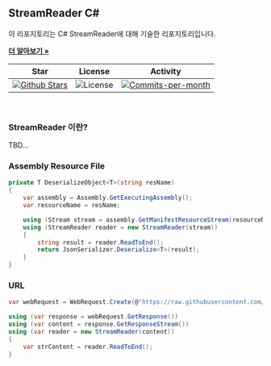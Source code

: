 ## StreamReader C#

이 리포지토리는 C# StreamReader에 대해 기술한 리포지토리입니다. <br />

<a href="https://github.com/devncore/devncore"><strong>더 알아보기 »</strong></a>
 
| Star | License | Activity |
|:----:|:-------:|:--------:|
| <a href="https://github.com/devncore/docs/stargazers"><img src="https://img.shields.io/github/stars/devncore/docs" alt="Github Stars"></a> | <img src="https://img.shields.io/github/license/devncore/docs" alt="License"> | <a href="https://github.com/devncore/docs/pulse"><img src="https://img.shields.io/github/commit-activity/m/devncore/docs" alt="Commits-per-month"></a> |

<br />

### StreamReader 이란?
TBD...

### Assembly Resource File
```csharp
private T DeserializeObject<T>(string resName)
{
    var assembly = Assembly.GetExecutingAssembly();
    var resourceName = resName;

    using (Stream stream = assembly.GetManifestResourceStream(resourceName))
    using (StreamReader reader = new StreamReader(stream))
    {
        string result = reader.ReadToEnd();
        return JsonSerializer.Deserialize<T>(result);
    }
}
```

### URL
```csharp
var webRequest = WebRequest.Create(@"https://raw.githubusercontent.com/devncore/devncore-official/main/data/menus/articles.yml");

using (var response = webRequest.GetResponse())
using (var content = response.GetResponseStream())
using (var reader = new StreamReader(content))
{
    var strContent = reader.ReadToEnd();
}
```
